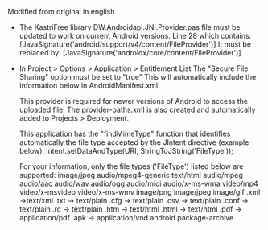 Modified from original in english

- The KastriFree library DW.Androidapi.JNI.Provider.pas file must be updated to work on current Android versions.
  Line 28 which contains:
  [JavaSignature('android/support/v4/content/FileProvider')]
  It must be replaced by:
  [JavaSignature('androidx/core/content/FileProvider')]

- In Project > Options > Application > Entitlement List
  The "Secure File Sharing" option must be set to "true"
  This will automatically include the information below in AndroidManifest.xml:

  
   
  
    
  
   

  This provider is required for newer versions of Android to access the uploaded file.
  The provider-paths.xml is also created and automatically added to Projects > Deployment.

  This application has the "findMimeType" function that identifies
  automatically the file type accepted by the JIntent directive (example below).
  intent.setDataAndType(URI, StringToJString('FileType'));

  For your information, only the file types ('FileType') listed below are supported:
  image/jpeg
  audio/mpeg4-generic
  text/html
  audio/mpeg
  audio/aac
  audio/wav
  audio/ogg
  audio/midi
  audio/x-ms-wma
  video/mp4
  video/x-msvideo
  video/x-ms-wmv
  image/png
  image/jpeg
  image/gif
  .xml ->text/xml
  .txt -> text/plain
  .cfg -> text/plain
  .csv -> text/plain
  .conf -> text/plain
  .rc -> text/plain
  .htm -> text/html
  .html -> text/html
  .pdf -> application/pdf
  .apk -> application/vnd.android.package-archive

